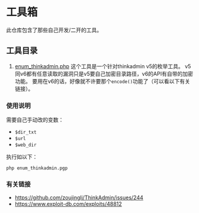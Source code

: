 # 工具箱
此仓库包含了那些自己开发/二开的工具。

## 工具目录
1. [enum_thinkadmin.php]()
这个工具是一个针对thinkadmin v5的枚举工具。
v5同v6都有任意读取的漏洞只是v5要自己加密目录路径，v6的API有自带的加密功能。
要用在v6的话，好像就不许要那个`encode()`功能了（可以看以下有关链接）。

### 使用说明
需要自己手动改的变数：
- `$dir_txt`
- `$url`
- `$web_dir`

执行如以下：
```
php enum_thinkadmin.pgp
```

### 有关链接
- https://github.com/zoujingli/ThinkAdmin/issues/244
- https://www.exploit-db.com/exploits/48812
